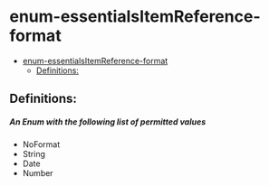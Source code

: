 <a name="enum-essentialsitemreference-format"></a>
# enum-essentialsItemReference-format
* [enum-essentialsItemReference-format](#enum-essentialsitemreference-format)
    * [Definitions:](#enum-essentialsitemreference-format-definitions)

<a name="enum-essentialsitemreference-format-definitions"></a>
## Definitions:
<a name="enum-essentialsitemreference-format-definitions-an-enum-with-the-following-list-of-permitted-values"></a>
##### An Enum with the following list of permitted values
- NoFormat
- String
- Date
- Number
